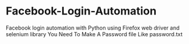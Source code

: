 # Facebook-Login-Automation
Facebook login automation with Python using Firefox web driver and selenium library 
You Need To Make A Password file Like password.txt 
